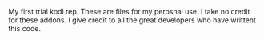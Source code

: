 My first trial kodi rep. These are files for my perosnal use. I take no credit for these addons.  I give credit to all the great developers who have writtent this code.